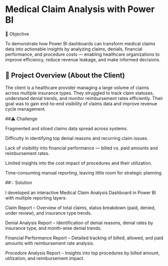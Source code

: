 # Medical Claim Analysis with Power BI
🎯 Objective

To demonstrate how Power BI dashboards can transform medical claims data into actionable insights by analyzing claims, denials, financial performance, and procedure costs — enabling healthcare organizations to improve efficiency, reduce revenue leakage, and make informed decisions.

## 📌 Project Overview (About the Client)

The client is a healthcare provider managing a large volume of claims across multiple insurance types. They struggled to track claim statuses, understand denial trends, and monitor reimbursement rates efficiently. Their goal was to gain end-to-end visibility of claims data and improve revenue cycle management.

##⚠️ Challenge

Fragmented and siloed claims data spread across systems.

Difficulty in identifying top denial reasons and recurring claim issues.

Lack of visibility into financial performance — billed vs. paid amounts and reimbursement rates.

Limited insights into the cost impact of procedures and their utilization.

Time-consuming manual reporting, leaving little room for strategic planning.

##💡 Solution

I developed an interactive Medical Claim Analysis Dashboard in Power BI with multiple reporting layers:

Claim Report – Overview of total claims, status breakdown (paid, denied, under review), and insurance type trends.

Denial Analysis Report – Identification of denial reasons, denial rates by insurance type, and month-wise denial trends.

Financial Performance Report – Detailed tracking of billed, allowed, and paid amounts with reimbursement rate analysis.

Procedure Analysis Report – Insights into top procedures by billed amount, utilization, and reimbursement impact.


